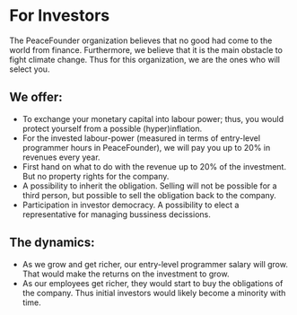 # For Investors

The PeaceFounder organization believes that no good had come to the world from finance. Furthermore, we believe that it is the main obstacle to fight climate change. Thus for this organization, we are the ones who will select you.

## We offer:

+ To exchange your monetary capital into labour power; thus, you would protect yourself from a possible (hyper)inflation.
+ For the invested labour-power (measured in terms of entry-level programmer hours in PeaceFounder), we will pay you up to 20% in revenues every year.
+ First hand on what to do with the revenue up to 20% of the investment. But no property rights for the company.
+ A possibility to inherit the obligation. Selling will not be possible for a third person, but possible to sell the obligation back to the company.
+ Participation in investor democracy. A possibility to elect a representative for managing bussiness decissions.

## The dynamics:

+ As we grow and get richer, our entry-level programmer salary will grow. That would make the returns on the investment to grow. 
+ As our employees get richer, they would start to buy the obligations of the company. Thus initial investors would likely become a minority with time.